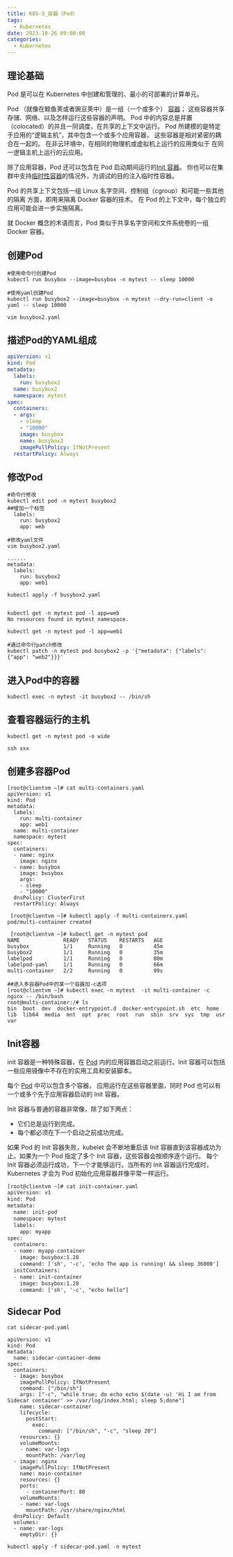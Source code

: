 ```yaml
---
title: K8S-3_容器（Pod）
tags: 
  - Kubernetes
date: 2023-10-26 09:00:00
categories:	
  - Kubernetes
---
```


## 理论基础

Pod 是可以在 Kubernetes 中创建和管理的、最小的可部署的计算单元。

Pod （就像在鲸鱼荚或者豌豆荚中）是一组（一个或多个） [容器](https://kubernetes.io/zh/docs/concepts/overview/what-is-kubernetes/#why-containers)； 这些容器共享存储、网络、以及怎样运行这些容器的声明。 Pod 中的内容总是并置（colocated）的并且一同调度，在共享的上下文中运行。 Pod 所建模的是特定于应用的“逻辑主机”，其中包含一个或多个应用容器， 这些容器是相对紧密的耦合在一起的。 在非云环境中，在相同的物理机或虚拟机上运行的应用类似于 在同一逻辑主机上运行的云应用。

除了应用容器，Pod 还可以包含在 Pod 启动期间运行的[Init 容器](https://kubernetes.io/zh/docs/concepts/workloads/pods/init-containers/)。 你也可以在集群中支持[临时性容器](https://kubernetes.io/zh/docs/concepts/workloads/pods/ephemeral-containers/)的情况外，为调试的目的注入临时性容器。

Pod 的共享上下文包括一组 Linux 名字空间、控制组（cgroup）和可能一些其他的隔离 方面，即用来隔离 Docker 容器的技术。 在 Pod 的上下文中，每个独立的应用可能会进一步实施隔离。

就 Docker 概念的术语而言，Pod 类似于共享名字空间和文件系统卷的一组 Docker 容器。

## 创建Pod

```shell
#使用命令行创建Pod
kubectl run busybox --image=busybox -n mytest -- sleep 10000

#使用yaml创建Pod
kubectl run busybox2 --image=busybox -n mytest --dry-run=client -o yaml -- sleep 10000

vim busybox2.yaml
```

## 描述Pod的YAML组成

```yaml
apiVersion: v1
kind: Pod
metadata:
  labels:
    run: busybox2
  name: busybox2
  namespace: mytest
spec:
  containers:
  - args:
    - sleep
    - "10000"
    image: busybox
    name: busybox2
    imagePullPolicy: IfNotPresent
  restartPolicy: Always
```

## 修改Pod

```shell
#命令行修改
kubectl edit pod -n mytest busybox2
##增加一个标签
  labels:
    run: busybox2
    app: web

#修改yaml文件
vim busybox2.yaml

......
metadata:
  labels:
    run: busybox2
    app: web1
    
kubectl apply -f busybox2.yaml


kubectl get -n mytest pod -l app=web
No resources found in mytest namespace.

kubectl get -n mytest pod -l app=web1

#通过命令行patch修改
kubectl patch -n mytest pod busybox2 -p '{"metadata": {"labels": {"app": "web2"}}}'
```

## 进入Pod中的容器

```shell
kubectl exec -n mytest -it busybox2 -- /bin/sh
```

## 查看容器运行的主机

```shell
kubectl get -n mytest pod -o wide

ssh xxx
```

## 创建多容器Pod

```shell
[root@clientvm ~]# cat multi-containers.yaml
apiVersion: v1
kind: Pod
metadata:
  labels:
    run: multi-container
    app: web1
  name: multi-container
  namespace: mytest
spec:
  containers:
  - name: nginx
    image: nginx
  - name: busybox
    image: busybox
    args:
    - sleep
    - "10000"
  dnsPolicy: ClusterFirst
  restartPolicy: Always
  
 [root@clientvm ~]# kubectl apply -f multi-containers.yaml
pod/multi-container created
 
 [root@clientvm ~]# kubectl get -n mytest pod
NAME              READY   STATUS    RESTARTS   AGE
busybox           1/1     Running   0          45m
busybox2          1/1     Running   0          35m
labelpod          1/1     Running   0          80m
labelpod-yaml     1/1     Running   0          66m
multi-container   2/2     Running   0          99s

##进入多容器Pod中的某一个容器加-c选项
[root@clientvm ~]# kubectl exec -n mytest  -it multi-container -c nginx -- /bin/bash
root@multi-container:/# ls
bin  boot  dev  docker-entrypoint.d  docker-entrypoint.sh  etc  home  lib  lib64  media  mnt  opt  proc  root  run  sbin  srv  sys  tmp  usr  var
```

## Init容器

init 容器是一种特殊容器，在 [Pod](https://kubernetes.io/docs/concepts/workloads/pods/pod-overview/) 内的应用容器启动之前运行。Init 容器可以包括一些应用镜像中不存在的实用工具和安装脚本。

每个 [Pod](https://kubernetes.io/docs/concepts/workloads/pods/pod-overview/) 中可以包含多个容器， 应用运行在这些容器里面，同时 Pod 也可以有一个或多个先于应用容器启动的 Init 容器。

Init 容器与普通的容器非常像，除了如下两点：

- 它们总是运行到完成。
- 每个都必须在下一个启动之前成功完成。

如果 Pod 的 Init 容器失败，kubelet 会不断地重启该 Init 容器直到该容器成功为止。如果为一个 Pod 指定了多个 Init 容器，这些容器会按顺序逐个运行。 每个 Init 容器必须运行成功，下一个才能够运行。当所有的 Init 容器运行完成时， Kubernetes 才会为 Pod 初始化应用容器并像平常一样运行。

```txt
[root@clientvm ~]# cat init-container.yaml
apiVersion: v1
kind: Pod
metadata:
  name: init-pod
  namespace: mytest
  labels:
    app: myapp
spec:
  containers:
  - name: myapp-container
    image: busybox:1.28
    command: ['sh', '-c', 'echo The app is running! && sleep 36000']
  initContainers:
  - name: init-container
    image: busybox:1.28
    command: ['sh', '-c', "echo hello"]
```

## Sidecar Pod

```shell
cat sidecar-pod.yaml

apiVersion: v1
kind: Pod
metadata:
  name: sidecar-container-demo
spec:
  containers:
  - image: busybox
    imagePullPolicy: IfNotPresent
    command: ["/bin/sh"]
    args: ["-c", "while true; do echo echo $(date -u) 'Hi I am from Sidecar container' >> /var/log/index.html; sleep 5;done"]
    name: sidecar-container
    lifecycle:
      postStart:
        exec:
          command: ["/bin/sh", "-c", "sleep 20"]
    resources: {}
    volumeMounts:
    - name: var-logs
      mountPath: /var/log
  - image: nginx
    imagePullPolicy: IfNotPresent
    name: main-container
    resources: {}
    ports:
      - containerPort: 80
    volumeMounts:
    - name: var-logs
      mountPath: /usr/share/nginx/html
  dnsPolicy: Default
  volumes:
  - name: var-logs
    emptyDir: {}

kubectl apply -f sidecar-pod.yaml -n mytest
```
